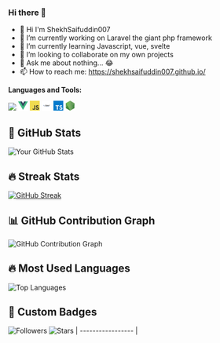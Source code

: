 ### Hi there 👋


- 👋 Hi I'm ShekhSaifuddin007
- 🔭 I’m currently working on Laravel the giant php framework
- 🌱 I’m currently learning Javascript, vue, svelte
- 👯 I’m looking to collaborate on my own projects
- 💬 Ask me about nothing... 😂
- 📫 How to reach me: https://shekhsaifuddin007.github.io/



	
**Languages and Tools:**

<code><img height="20" src="https://laravel.com/img/logomark.min.svg"></code>
<code><img height="20" src="https://raw.githubusercontent.com/github/explore/80688e429a7d4ef2fca1e82350fe8e3517d3494d/topics/vue/vue.png"></code>
<code><img height="20" src="https://raw.githubusercontent.com/github/explore/80688e429a7d4ef2fca1e82350fe8e3517d3494d/topics/javascript/javascript.png"></code>
<code><img height="20" src="https://raw.githubusercontent.com/github/explore/80688e429a7d4ef2fca1e82350fe8e3517d3494d/topics/jquery/jquery.png"></code>
<code><img height="20" src="https://raw.githubusercontent.com/github/explore/80688e429a7d4ef2fca1e82350fe8e3517d3494d/topics/typescript/typescript.png"></code>
<code><img height="20" src="https://raw.githubusercontent.com/github/explore/80688e429a7d4ef2fca1e82350fe8e3517d3494d/topics/nodejs/nodejs.png"></code> 


## 🚀 GitHub Stats
![Your GitHub Stats](https://github-readme-stats.vercel.app/api?username=ShekhSaifuddin007&show_icons=true&theme=redical&count_private=true&include_all_commits=true)

## 🔥 Streak Stats
[![GitHub Streak](https://streak-stats.demolab.com?user=ShekhSaifuddin007&theme=redical)](https://git.io/streak-stats)

## 📊 GitHub Contribution Graph
![GitHub Contribution Graph](https://github-profile-summary-cards.vercel.app/api/cards/profile-details?username=ShekhSaifuddin007&theme=redical)

## 🔥 Most Used Languages
![Top Languages](https://github-readme-stats.vercel.app/api/top-langs/?username=ShekhSaifuddin007&layout=compact&theme=redical)

## 📌 Custom Badges
![Followers](https://img.shields.io/github/followers/ShekhSaifuddin007?label=Followers&style=social)
![Stars](https://img.shields.io/github/stars/ShekhSaifuddin007?label=Profile%20Stars&style=social)
| ----------------- |
